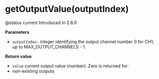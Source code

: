 # getOutputValue(outputIndex)

@status current Introduced in 2.8.0

**Parameters**

* `outputIndex:` integer identifying the output channel number 0 for CH1, up to MAX\_OUTPUT\_CHANNELS - 1.

**Return value**

* `value` current output value (number). Zero is returned for:
* non-existing outputs
